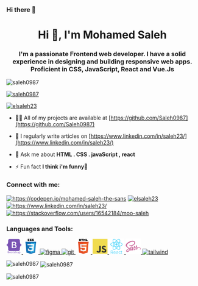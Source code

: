 ### Hi there 👋

<h1 align="center">Hi 👋, I'm Mohamed Saleh</h1>
<h3 align="center">I'm a passionate Frontend web developer. I have a solid experience in designing and building responsive web apps. Proficient in CSS, JavaScript, React and Vue.Js</h3>

<p align="left"> <img src="https://komarev.com/ghpvc/?username=saleh0987&label=Profile%20views&color=0e75b6&style=flat" alt="saleh0987" /> </p>

<p align="left"> <a href="https://github.com/ryo-ma/github-profile-trophy"><img src="https://github-profile-trophy.vercel.app/?username=saleh0987" alt="saleh0987" /></a> </p>

<p align="left"> <a href="https://twitter.com/elsaleh23" target="blank"><img src="https://img.shields.io/twitter/follow/elsaleh23?logo=twitter&style=for-the-badge" alt="elsaleh23" /></a> </p>

- 👨‍💻 All of my projects are available at [https://github.com/Saleh0987](https://github.com/Saleh0987)

- 📝 I regularly write articles on [https://www.linkedin.com/in/saleh23/](https://www.linkedin.com/in/saleh23/)

- 💬 Ask me about **HTML . CSS . javaScript , react**

- ⚡ Fun fact **I think i'm funny🤣**

<h3 align="left">Connect with me:</h3>
<p align="left">
<a href="https://codepen.io/https://codepen.io/mohamed-saleh-the-sans" target="blank"><img align="center" src="https://raw.githubusercontent.com/rahuldkjain/github-profile-readme-generator/master/src/images/icons/Social/codepen.svg" alt="https://codepen.io/mohamed-saleh-the-sans" height="30" width="40" /></a>
<a href="https://twitter.com/elsaleh23" target="blank"><img align="center" src="https://raw.githubusercontent.com/rahuldkjain/github-profile-readme-generator/master/src/images/icons/Social/twitter.svg" alt="elsaleh23" height="30" width="40" /></a>
<a href="https://linkedin.com/in/https://www.linkedin.com/in/saleh23/" target="blank"><img align="center" src="https://raw.githubusercontent.com/rahuldkjain/github-profile-readme-generator/master/src/images/icons/Social/linked-in-alt.svg" alt="https://www.linkedin.com/in/saleh23/" height="30" width="40" /></a>
<a href="https://stackoverflow.com/users/https://stackoverflow.com/users/16542184/moo-saleh" target="blank"><img align="center" src="https://raw.githubusercontent.com/rahuldkjain/github-profile-readme-generator/master/src/images/icons/Social/stack-overflow.svg" alt="https://stackoverflow.com/users/16542184/moo-saleh" height="30" width="40" /></a>
</p>

<h3 align="left">Languages and Tools:</h3>
<p align="left"> <a href="https://getbootstrap.com" target="_blank" rel="noreferrer"> <img src="https://raw.githubusercontent.com/devicons/devicon/master/icons/bootstrap/bootstrap-plain-wordmark.svg" alt="bootstrap" width="40" height="40"/> </a> <a href="https://www.w3schools.com/css/" target="_blank" rel="noreferrer"> <img src="https://raw.githubusercontent.com/devicons/devicon/master/icons/css3/css3-original-wordmark.svg" alt="css3" width="40" height="40"/> </a> <a href="https://www.figma.com/" target="_blank" rel="noreferrer"> <img src="https://www.vectorlogo.zone/logos/figma/figma-icon.svg" alt="figma" width="40" height="40"/> </a> <a href="https://git-scm.com/" target="_blank" rel="noreferrer"> <img src="https://www.vectorlogo.zone/logos/git-scm/git-scm-icon.svg" alt="git" width="40" height="40"/> </a> <a href="https://www.w3.org/html/" target="_blank" rel="noreferrer"> <img src="https://raw.githubusercontent.com/devicons/devicon/master/icons/html5/html5-original-wordmark.svg" alt="html5" width="40" height="40"/> </a> <a href="https://developer.mozilla.org/en-US/docs/Web/JavaScript" target="_blank" rel="noreferrer"> <img src="https://raw.githubusercontent.com/devicons/devicon/master/icons/javascript/javascript-original.svg" alt="javascript" width="40" height="40"/> </a> <a href="https://reactjs.org/" target="_blank" rel="noreferrer"> <img src="https://raw.githubusercontent.com/devicons/devicon/master/icons/react/react-original-wordmark.svg" alt="react" width="40" height="40"/> </a> <a href="https://sass-lang.com" target="_blank" rel="noreferrer"> <img src="https://raw.githubusercontent.com/devicons/devicon/master/icons/sass/sass-original.svg" alt="sass" width="40" height="40"/> </a> <a href="https://tailwindcss.com/" target="_blank" rel="noreferrer"> <img src="https://www.vectorlogo.zone/logos/tailwindcss/tailwindcss-icon.svg" alt="tailwind" width="40" height="40"/> </a> </p>

<p><img align="left" src="https://github-readme-stats.vercel.app/api/top-langs?username=saleh0987&show_icons=true&locale=en&layout=compact" alt="saleh0987" /></p>

<p>&nbsp;<img align="center" src="https://github-readme-stats.vercel.app/api?username=saleh0987&show_icons=true&locale=en" alt="saleh0987" /></p>

<p><img align="center" src="https://github-readme-streak-stats.herokuapp.com/?user=saleh0987&" alt="saleh0987" /></p>
